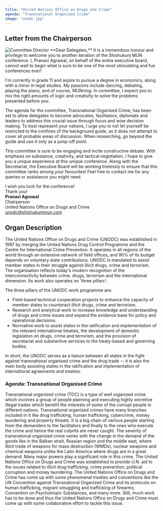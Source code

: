 ```yaml
---
title: "United Nations Office on Drugs and Crime"
agenda: "Transnational Organised Crime"
image: "unodc.jpg"
---
```

## Letter from the Chairperson

<img class="headshot" src="/assets/images/people/pa.png" alt="Committee Director"> 
**Dear Delegates,**  
It is a tremendous honour and privilege to welcome you to another iteration of the Shishukunj MUN conference. I, Pranavi Agrawal, on behalf of the entire executive board, cannot wait to begin what is sure to be one of the most stimulating and fun conferences ever!

I'm currently in grade 11 and aspire to pursue a degree in economics, along with a minor in legal studies. My passions include dancing, debating, playing the piano, and of course, MUNning. In committee, I expect you to mix the right amounts of logic and creativity to solve the problems presented before you.

The agenda for the committee, Transnational Organised Crime, has been set to allow delegates to become advocates, facilitators, diplomats and leaders to address this crucial issue through focus and wise decision making. To best represent your nations, I urge you to not let yourself be restricted to the confines of the background guide, as it does not attempt to cover all probable areas of discussion. When researching, go beyond the guide and use it only as a jump-off point.

This committee is sure to be engaging and incite constructive debate. With emphasis on substance, creativity, and tactical negotiation, I hope to give you a unique experience at this unique conference. Along with the Secretariat, the Executive Board will be working tirelessly to ensure that this committee ranks among your favourites! Feel free to contact me for any queries or assistance you might need.

I wish you luck for the conference!  
Thank you!  
**Pranavi Agrawal**  
Chairperson  
United Nations Office on Drugs and Crime  
[unodc@shishukunjmun.com](mailto:unodc@shishukunjmun.com)  

## Organ Description
The United Nations Office on Drugs and Crime (UNODC) was established in 1997 by merging the United Nations Drug Control Programme and the Centre for International Crime Prevention. It operates in all regions of the world through an extensive network of field offices, and 90% of its budget depends on voluntary state contributions. UNODC is mandated to assist member states in their struggle against illicit drugs, crime and terrorism. The organisation reflects today's modern recognition of the interconnectivity between crime, drugs, terrorism and the international dimension. Its work also operates on 'three pillars':

The three pillars of the UNODC work programme are:

* Field-based technical cooperation projects to enhance the capacity of member states to counteract illicit drugs, crime and terrorism.
* Research and analytical work to increase knowledge and understanding of drugs and crime issues and expand the evidence base for policy and operational decisions.
* Normative work to assist states in the ratification and implementation of the relevant international treaties, the development of domestic legislation on drugs, crime and terrorism, and the provision of secretariat and substantive services to the treaty-based and governing bodies.

In short, the UNODC serves as a liaison between all states in the fight against transnational organised crime and the drug trade -- it is also the main body assisting states in the ratification and implementation of international agreements and treaties.

### Agenda: Transnational Organised Crime
Transnational organized crime (TOC) is a type of well organized crime which involves a group of people planning and executing highly secretive illegal trades which benefit the interests of some of the corrupt people in different nations. Transnational organized crimes have many branches included in it like drug trafficking, human trafficking, cybercrime, money laundering and property threats. It is a big chain of various people starting from the demanders to the facilitators and finally to the ones who execute the crime and hence the real culprits are never caught. The severity of transnational organized crime varies with the change in the demand of the goods like in the Balkan strait, Russian region and the middle east, where illicit trade of weapons for mass destruction (WMDs), nuclear weapons and chemical weapons unlike the Latin America where drugs are in a great demand. Many major powers play a significant role in this crime. The United Nations Office on Drugs and Crime was established to provide U.N. aid to the issues related to illicit drug trafficking, crime prevention, political corruption and money laundering. The United Nations Office on Drugs and Crime has come up with some phenomenal treaties and conventions like the UN Convention against Transnational Organized Crime and its protocols on human trafficking, migrant smuggling and trafficking of firearms, Convention on Psychotropic Substances, and many more. Still, much work has to be done and thus the United Nations Office on Drugs and Crime must come up with some collaborative effort to tackle this issue.

